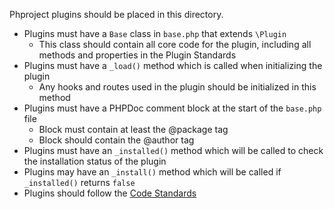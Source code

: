 Phproject plugins should be placed in this directory.

* Plugins must have a `Base` class in `base.php` that extends `\Plugin`
    * This class should contain all core code for the plugin, including all methods and properties in the Plugin Standards
* Plugins must have a `_load()` method which is called when initializing the plugin
    * Any hooks and routes used in the plugin should be initialized in this method
* Plugins must have a PHPDoc comment block at the start of the `base.php` file
    * Block must contain at least the @package tag
    * Block should contain the @author tag
* Plugins must have an `_installed()` method which will be called to check the installation status of the plugin
* Plugins may have an `_install()` method which will be called if `_installed()` returns `false`
* Plugins should follow the [Code Standards](http://www.phproject.org/contribute.html)
